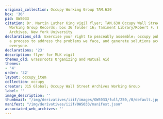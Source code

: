 ```yaml
---
original_collection: Occupy Working Group TAM.630
box: '36'
pid: OWS033
citation: Dr. Martin Luther King vigil flyer; TAM.630 Occupy Wall Street Archives
  Working Group Records; box 36 folder 16; Tamiment Library/Robert F. Wagner Labor
  Archives, New York University
declarations_old: Exercise your right to peaceably assemble; occupy public space;  create
  a process to address the problems we face, and generate solutions accessible to
  everyone.
declarations: '23'
description: flyer for MLK vigil
themes_old: Grassroots Organizing and Mutual Aid
themes:
- '4'
order: '32'
layout: occupy_item
collection: occupy
creator: J15 Global; Occupy Wall Street Archives Working Group
label: ''
image_description: ''
thumbnail: "/img/derivatives/iiif/images/OWS033/full/250,/0/default.jpg"
manifest: "/img/derivatives/iiif/OWS033/manifest.json"
associated_web_archives: ''
---
```

